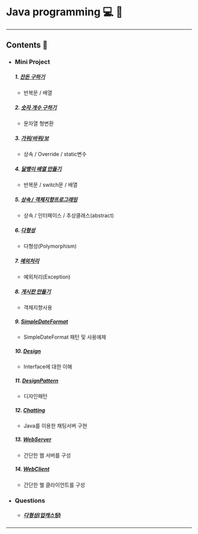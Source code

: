 # Java programming :computer: :memo:
---
## Contents :open_file_folder:


- ### Mini Project
  ##### 1. [잔돈 구하기](https://github.com/mdy0501/Study/tree/master/Java/Mini%20Project/Exchange)
  - 반복문 / 배열

  ##### 2. [숫자 개수 구하기](https://github.com/mdy0501/Study/tree/master/Java/Mini%20Project/CountOfNum)
  - 문자열 형변환

  ##### 3. [가위/바위/보](https://github.com/mdy0501/Study/tree/master/Java/Mini%20Project/RockScissorPaper)
  - 상속 / Override / static변수

  ##### 4. [달팽이 배열 만들기](https://github.com/mdy0501/Study/tree/master/Java/Mini%20Project/MakeSnail)
  - 반복문 / switch문 / 배열

  ##### 5. [상속 / 객체지향프로그래밍](https://github.com/mdy0501/Study/tree/master/Java/Mini%20Project/Extends)
  - 상속 / 인터페이스 / 추상클래스(abstract)

  ##### 6. [다형성](https://github.com/mdy0501/Study/tree/master/Java/Mini%20Project/Polymorphism)
  - 다형성(Polymorphism)

  ##### 7. [예외처리](https://github.com/mdy0501/Study/tree/master/Java/Mini%20Project/Exception)
  - 예외처리(Exception)

  ##### 8. [게시판 만들기](https://github.com/mdy0501/Study/tree/master/Java/Mini%20Project/MyBbs)
  - 객체지향사용

  ##### 9. [SimpleDateFormat](https://github.com/mdy0501/Study/tree/master/Java/Mini%20Project/DateFormat)
  - SimpleDateFormat 패턴 및 사용예제

  ##### 10. [Design](https://github.com/mdy0501/Study/tree/master/Java/Mini%20Project/Design)
  - Interface에 대한 이해

  ##### 11. [DesignPattern](https://github.com/mdy0501/Study/tree/master/Java/Mini%20Project/DesignPattern)
  - 디자인패턴

  ##### 12. [Chatting](https://github.com/mdy0501/Study/tree/master/Java/Mini%20Project/Chatting)
  - Java를 이용한 채팅서버 구현

  ##### 13. [WebServer](https://github.com/mdy0501/Study/tree/master/Java/Mini%20Project/WebServer)
  - 간단한 웹 서버를 구성

  ##### 14. [WebClient](https://github.com/mdy0501/Study/tree/master/Java/Mini%20Project/WebClient)
  - 간단한 웰 클라이언트를 구성



- ### Questions
  - ##### [다형성(업캐스팅)](https://github.com/mdy0501/Study/tree/master/Java/Questions/Polymorphism_Upcasting)
*****
